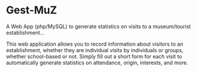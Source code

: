 # Gest-MuZ
A Web App (php/MySQL) to generate statistics on visits to a museum/tourist establishment...

This web application allows you to record information about visitors to an establishment, whether they are individual visits by individuals or groups, whether school-based or not.
Simply fill out a short form for each visit to automatically generate statistics on attendance, origin, interests, and more.
